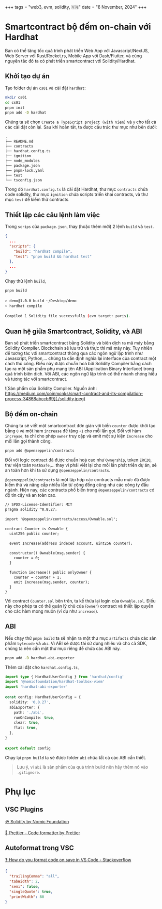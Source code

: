 +++
tags = "web3, evm, solidity, 🇻🇳"
date = "8 November, 2024"
+++

# Smartcontract bộ đếm on-chain với Hardhat

Bạn có thể tăng tốc quá trình phát triển Web App với Javascript/NextJS, Web Server với Rust/Rocket.rs, Mobile App với Dash/Flutter, và cùng nguyên tắc đó ta có phát triển smartcontract với Solidity/Hardhat.

## Khởi tạo dự án

Tạo folder dự án `cs01` và cài đặt `hardhat`:

```bash
mkdir cs01
cd cs01
pnpm init
pnpm add -D hardhat
```

Chúng ta sẽ chọn `Create a TypeScript project (with Viem)` và `y` cho tất cả các cài đặt còn lại. Sau khi hoàn tất, ta được cấu trúc thư mục như bên dưới:

```base
.
├── README.md
├── contracts
├── hardhat.config.ts
├── ignition
├── node_modules
├── package.json
├── pnpm-lock.yaml
├── test
└── tsconfig.json
```

Trong đó `hardhat.config.ts` là cài đặt Hardhat, thư mục `contracts` chứa code solidity, thư mục `ignition` chứa scripts triển khai contracts, và thư mục `test` để kiểm thử contracts.

## Thiết lập các câu lệnh làm việc

Trong `scrips` của `package.json`, thay (hoặc thêm mới) 2 lệnh `build` và `test`.

```json label="package.json" group="install"
{
  ...
  "scripts": {
    "build": "hardhat compile",
    "test": "pnpm build && hardhat test"
  },
  ...
}
```

Chạy thử lệnh `build`,

```bash
pnpm build

> demo@1.0.0 build ~/Desktop/demo
> hardhat compile

Compiled 1 Solidity file successfully (evm target: paris).
```

## Quan hệ giữa Smartcontract, Solidity, và ABI

Bạn sẽ phát triển smartcontract bằng Solidity và biên dịch ra mã máy bằng Solidity Compiler. Blockchain sẽ lưu trữ và thực thi mã máy này. Tuy nhiên để tương tác với smartcontract thông qua các ngôn ngữ lập trình như Javascript, Python,... chúng ta cần định nghĩa lại interface của contract một cách thủ công. Điều này được chuẩn hoá bởi Solidity Compiler bằng cách tạo ra một sản phẩm phụ mang tên ABI (Application Binary Interface) trong quá trình biên dịch. Với ABI, các ngôn ngữ lập trình có thể nhanh chóng hiểu và tương tác với smartcontract.

![Sản phẩm của Solidity Compiler. Nguồn ảnh: https://medium.com/coinmonks/smart-contract-and-its-compilation-process-34868abccb69](./solidity.jpeg)

## Bộ đếm on-chain

Chúng ta sẽ viết một smartcontract đơn giản với biến `counter` được khởi tạo bằng `0` và một hàm `increase` để tăng `+1` cho mỗi lần gọi. Đối với hàm `increase`, ta chỉ cho phép `owner` truy cập và emit một sự kiện `Increase` cho mỗi lần gọi thành công.

```bash
pnpm add @openzeppelin/contracts
```

Đối với logic contract đã được chuẩn hoá cao như `Ownership`, token `ERC20`, thư viện toán `MathSafe`,... thay vì phải viết lại cho mỗi lần phát triển dự án, sẽ an toàn hơn khi ta sử dụng `@openzeppelin/contracts`.

`@openzeppelin/contracts` là một tập hợp các contracts mẫu mực đã được kiểm thử và nâng cấp nhiều lần từ cộng đồng cũng như các công ty đầu ngành. Hiện nay, các contracts phổ biến trong `@openzeppelin/contracts` có độ tin cậy và an toàn cao.

```solidity label="Counter.sol" group="contract"
// SPDX-License-Identifier: MIT
pragma solidity ^0.8.27;

import '@openzeppelin/contracts/access/Ownable.sol';

contract Counter is Ownable {
  uint256 public counter;

  event Increase(address indexed account, uint256 counter);

  constructor() Ownable(msg.sender) {
    counter = 0;
  }

  function increase() public onlyOwner {
    counter = counter + 1;
    emit Increase(msg.sender, counter);
  }
}
```

Với contract `Counter.sol` bên trên, ta kế thừa lại login của `Ownable.sol`. Điều này cho phép ta có thể quản lý chủ của (`owner`) contract và thiết lập quyền cho các hàm mong muốn (ví dụ như `increase`).

## ABI

Nếu chạy thử `pnpm build` ta sẽ nhận ra một thư mục `artifacts` chứa các sản phẩm `bytecode` và `abi`. Vì ABI sẽ được tái sử dụng nhiều và cho cả SDK, chúng ta nên cần một thư mục riêng để chứa các ABI này.

```bash
pnpm add -D hardhat-abi-exporter
```

Thêm cài đặt cho `hardhat.config.ts`,

```ts label="" group="config"
import type { HardhatUserConfig } from 'hardhat/config'
import '@nomicfoundation/hardhat-toolbox-viem'
import 'hardhat-abi-exporter'

const config: HardhatUserConfig = {
  solidity: '0.8.27',
  abiExporter: {
    path: './abi',
    runOnCompile: true,
    clear: true,
    flat: true,
  },
}

export default config
```

Chạy lại `pnpm build` ta sẽ được folder `abi` chứa tất cả các ABI cần thiết.

> Lưu ý, vì `abi` là sản phẩm của quá trình build nên hãy thêm nó vào `.gitignore`.

# Phụ lục

## VSC Plugins

[🪖 Solidity by Nomic Foundation](https://marketplace.visualstudio.com/items?itemName=NomicFoundation.hardhat-solidity)

[🎨 Prettier - Code formatter by Prettier](https://marketplace.visualstudio.com/items?itemName=esbenp.prettier-vscode)

## Autoformat trong VSC

[❓ How do you format code on save in VS Code - Stackoverflow](https://stackoverflow.com/a/39973431/23764070)

```json label=".prettierrc.json" group="prettier"
{
  "trailingComma": "all",
  "tabWidth": 2,
  "semi": false,
  "singleQuote": true,
  "printWidth": 80
}
```
